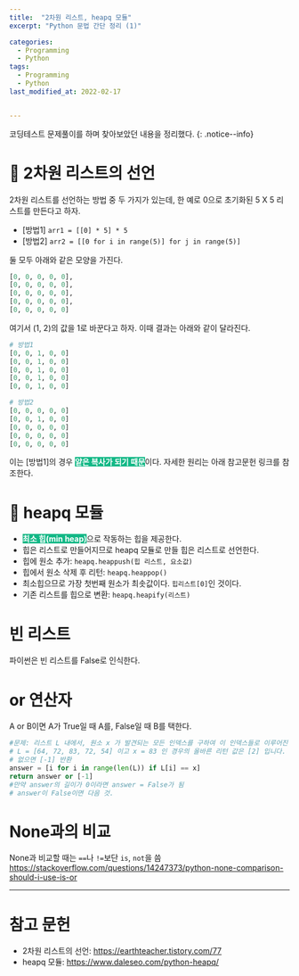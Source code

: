 ```yaml
---
title:  "2차원 리스트, heapq 모듈"
excerpt: "Python 문법 간단 정리 (1)"

categories:
  - Programming
  - Python
tags:
  - Programming
  - Python
last_modified_at: 2022-02-17


---
```


코딩테스트 문제풀이를 하며 찾아보았던 내용을 정리했다.
{: .notice--info}

# 🥭 2차원 리스트의 선언
2차원 리스트를 선언하는 방법 중 두 가지가 있는데, 한 예로 0으로 초기화된 5 X 5 리스트를 만든다고 하자.
  * [방법1] `arr1 = [[0] * 5] * 5`
  * [방법2] `arr2 = [[0 for i in range(5)] for j in range(5)]`
  
둘 모두 아래와 같은 모양을 가진다.

```python
[0, 0, 0, 0, 0], 
[0, 0, 0, 0, 0],
[0, 0, 0, 0, 0],
[0, 0, 0, 0, 0],
[0, 0, 0, 0, 0]
```

여기서 (1, 2)의 값을 1로 바꾼다고 하자. 이때 결과는 아래와 같이 달라진다.

```python
# 방법1
[0, 0, 1, 0, 0]
[0, 0, 1, 0, 0]
[0, 0, 1, 0, 0]
[0, 0, 1, 0, 0]
[0, 0, 1, 0, 0]

# 방법2
[0, 0, 0, 0, 0]
[0, 0, 1, 0, 0]
[0, 0, 0, 0, 0]
[0, 0, 0, 0, 0]
[0, 0, 0, 0, 0]
```

이는 [방법1]의 경우 <span style="background-color: #12B886; color: white">**얕은 복사가 되기 때문**</span>이다. 자세한 원리는 아래 참고문헌 링크를 참조한다.

# 🍎 heapq 모듈
  * <span style="background-color: #12B886; color: white">**최소 힙(min heap)**</span>으로 작동하는 힙을 제공한다.
  * 힙은 리스트로 만들어지므로 heapq 모듈로 만들 힙은 리스트로 선언한다.
  * 힙에 원소 추가: `heapq.heappush(힙 리스트, 요소값)`
  * 힙에서 원소 삭제 후 리턴: `heapq.heappop()`
  * 최소힙으므로 가장 첫번째 원소가 최솟값이다. `힙리스트[0]`인 것이다.
  * 기존 리스트를 힙으로 변환: `heapq.heapify(리스트)`


# 빈 리스트
파이썬은 빈 리스트를 False로 인식한다.

# or 연산자
A or B이면 A가 True일 때 A를, False일 때 B를 택한다.

```python
#문제: 리스트 L 내에서, 원소 x 가 발견되는 모든 인덱스를 구하여 이 인덱스들로 이루어진 리스트를 반환
# L = [64, 72, 83, 72, 54] 이고 x = 83 인 경우의 올바른 리턴 값은 [2] 입니다.
# 없으면 [-1] 반환
answer = [i for i in range(len(L)) if L[i] == x]
return answer or [-1] 
#만약 answer의 길이가 0이라면 answer = False가 됨
# answer이 False이면 다음 것.
```


# None과의 비교
None과 비교할 때는 `==`나 `!=`보단 `is`, `not`을 씀
https://stackoverflow.com/questions/14247373/python-none-comparison-should-i-use-is-or

- - -

# 참고 문헌
* 2차원 리스트의 선언: https://earthteacher.tistory.com/77
* heapq 모듈: https://www.daleseo.com/python-heapq/